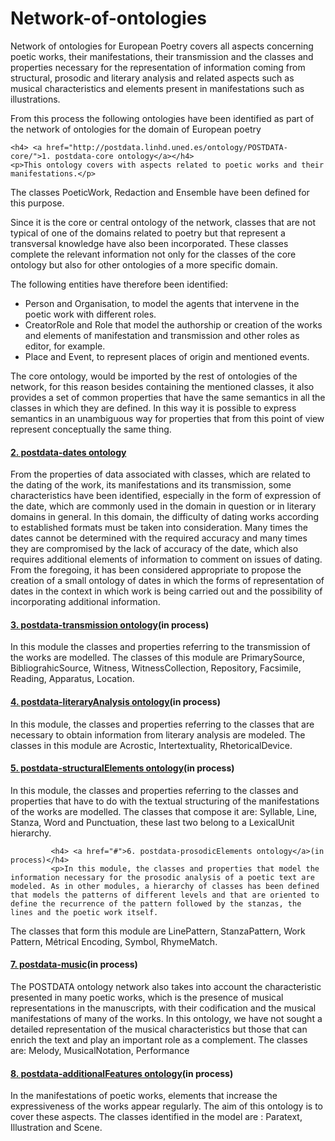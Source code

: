 # Network-of-ontologies
Network of ontologies for European Poetry  covers all aspects concerning poetic works, their manifestations, their transmission and the classes and properties necessary for the representation of information coming from structural, prosodic and literary analysis and related aspects such as musical characteristics and elements present in manifestations such as illustrations.
	 	<p>From this process the following ontologies have been identified as part of the network of ontologies for the domain of European poetry</p>
	
		 
	  
	<h4> <a href="http://postdata.linhd.uned.es/ontology/POSTDATA-core/">1. postdata-core ontology</a></h4>
	<p>This ontology covers with aspects related to poetic works and their manifestations.</p>
<P>The classes PoeticWork, Redaction and Ensemble have been defined for this purpose.</P>
<P>Since it is the core or central ontology of the network, classes that are not typical of one of the domains related to poetry but that represent a transversal knowledge have also been incorporated. These classes complete the relevant information not only for the classes of the core ontology but also for other ontologies of a more specific domain. </P>
<P>The following entities have therefore been identified: 
<ul><li>Person and Organisation, to model the agents that intervene in the poetic work with different roles.</li>
<li>CreatorRole and Role that model the authorship or creation of the works and elements of manifestation and transmission and other roles as editor, for example.</li>
<li>Place and Event, to represent places of origin and mentioned events.</li></ul></P>
<p>The core ontology, would be imported by the rest of ontologies of the network, for this reason besides containing the mentioned classes, it also provides a set of common properties that have the same semantics in all the classes in which they are defined. In this way it is possible to express semantics in an unambiguous way for properties that from this point of view represent conceptually the same thing.  </p> 

<h4><a href="http://postdata.linhd.uned.es/ontology/POSTDATA-dates/">2. postdata-dates ontology</a></h4>
<p>From the properties of data associated with classes, which are related to the dating of the work, its manifestations and its transmission, some characteristics have been identified, especially in the form of expression of the date, which are commonly used in the domain in question or in literary domains in general. In this domain, the difficulty of dating works according to established formats must be taken into consideration. Many times the dates cannot be determined with the required accuracy and many times they are compromised by the lack of accuracy of the date, which also requires additional elements of information to comment on issues of dating. 
From the foregoing, it has been considered appropriate to propose the creation of a small ontology of dates in which the forms of representation of dates in the context in which work is being carried out and the possibility of incorporating additional information.  </p>
	 <h4><a href="#">3. postdata-transmission ontology</a>(in process)</h4>
	 <p>In this module the classes and properties referring to the transmission of the works are modelled. The classes of this module are PrimarySource, BibliograhicSource, Witness, WitnessCollection, Repository, Facsimile, Reading, Apparatus, Location. </p>
			 <h4> <a href="#">4. postdata-literaryAnalysis ontology</a>(in process)</h4>
<p>In this module, the classes and properties referring to the classes that are necessary to obtain information from literary analysis are modeled.  The classes in this module are Acrostic, Intertextuality, RhetoricalDevice. </p>
			 <h4> <a href="#">5. postdata-structuralElements ontology</a>(in process)</h4>
<p>In this module, the classes and properties referring to the classes and properties that have to do with the textual structuring of the manifestations of the works are modelled. 
The classes that compose it are: Syllable, Line, Stanza, Word and Punctuation, these last two belong to a LexicalUnit hierarchy.  </p>

			 <h4> <a href="#">6. postdata-prosodicElements ontology</a>(in process)</h4>
			 <p>In this module, the classes and properties that model the information necessary for the prosodic analysis of a poetic text are modeled. As in other modules, a hierarchy of classes has been defined that models the patterns of different levels and that are oriented to define the recurrence of the pattern followed by the stanzas, the lines and the poetic work itself. 
The classes that form this module are LinePattern, StanzaPattern, Work Pattern, Métrical Encoding, Symbol, RhymeMatch. </p>
<h4> <a href="#">7. postdata-music</a>(in process)</h4>
<p>The POSTDATA ontology network also takes into account the characteristic presented in many poetic works, which is the presence of musical representations in the manuscripts, with their codification and the musical manifestations of many of the works. 
In this ontology, we have not sought a detailed representation of the musical characteristics but those that can enrich the text and play an important role as a complement. The classes are: Melody, MusicalNotation, Performance </p>
	<h4><a href="#">8. postdata-additionalFeatures ontology</a>(in process)</h4>
	<p>In the manifestations of poetic works, elements that increase the expressiveness of the works appear regularly. The aim of this ontology is to cover these aspects. The classes identified in the model are : Paratext, Illustration and Scene. </p>
	</div>
